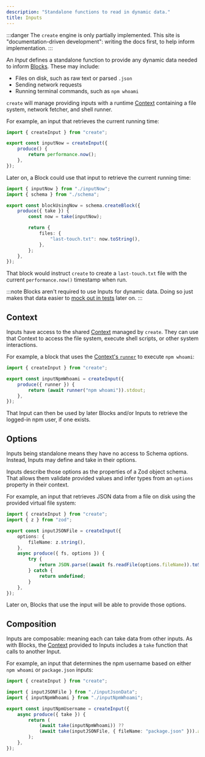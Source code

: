 ```yaml
---
description: "Standalone functions to read in dynamic data."
title: Inputs
---
```


:::danger
The `create` engine is only partially implemented.
This site is "documentation-driven development": writing the docs first, to help inform implementation.
:::

An _Input_ defines a standalone function to provide any dynamic data needed to inform [Blocks](./blocks).
These may include:

- Files on disk, such as raw text or parsed `.json`
- Sending network requests
- Running terminal commands, such as `npm whoami`

`create` will manage providing inputs with a runtime [Context](../runtime/contexts) containing a file system, network fetcher, and shell runner.

For example, an input that retrieves the current running time:

```ts
import { createInput } from "create";

export const inputNow = createInput({
	produce() {
		return performance.now();
	},
});
```

Later on, a Block could use that input to retrieve the current running time:

```ts
import { inputNow } from "./inputNow";
import { schema } from "./schema";

export const blockUsingNow = schema.createBlock({
	produce({ take }) {
		const now = take(inputNow);

		return {
			files: {
				"last-touch.txt": now.toString(),
			},
		};
	},
});
```

That block would instruct `create` to create a `last-touch.txt` file with the current `performance.now()` timestamp when run.

:::note
Blocks aren't required to use Inputs for dynamic data.
Doing so just makes that data easier to [mock out in tests](../testing/inputs) later on.
:::

## Context

Inputs have access to the shared [Context](../runtime/contexts) managed by `create`.
They can use that Context to access the file system, execute shell scripts, or other system interactions.

For example, a block that uses the [Context's `runner`](../runtime/context#runner) to execute `npm whoami`:

```ts
import { createInput } from "create";

export const inputNpmWhoami = createInput({
	produce({ runner }) {
		return (await runner("npm whoami")).stdout;
	},
});
```

That Input can then be used by later Blocks and/or Inputs to retrieve the logged-in npm user, if one exists.

## Options

Inputs being standalone means they have no access to Schema options.
Instead, Inputs may define and take in their options.

Inputs describe those options as the properties of a Zod object schema.
That allows them validate provided values and infer types from an `options` property in their context.

For example, an input that retrieves JSON data from a file on disk using the provided virtual file system:

```ts
import { createInput } from "create";
import { z } from "zod";

export const inputJSONFile = createInput({
	options: {
		fileName: z.string(),
	},
	async produce({ fs, options }) {
		try {
			return JSON.parse((await fs.readFile(options.fileName)).toString());
		} catch {
			return undefined;
		}
	},
});
```

Later on, Blocks that use the input will be able to provide those options.

## Composition

Inputs are composable: meaning each can take data from other inputs.
As with Blocks, the [Context](../runtime/contexts) provided to Inputs includes a `take` function that calls to another Input.

For example, an input that determines the npm username based on either `npm whoami` or `package.json` inputs:

```ts
import { createInput } from "create";

import { inputJSONFile } from "./inputJsonData";
import { inputNpmWhoami } from "./inputNpmWhoami";

export const inputNpmUsername = createInput({
	async produce({ take }) {
		return (
			(await take(inputNpmWhoami)) ??
			(await take(inputJSONFile, { fileName: "package.json" })).author
		);
	},
});
```
